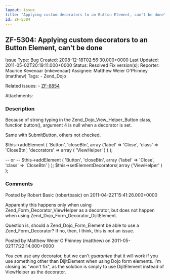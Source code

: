```yaml
---
layout: issue
title: "Applying custom decorators to an Button Element, can't be done"
id: ZF-5304
---
```


ZF-5304: Applying custom decorators to an Button Element, can't be done
-----------------------------------------------------------------------

 Issue Type: Bug Created: 2008-12-18T02:56:30.000+0000 Last Updated: 2011-05-02T20:19:11.000+0000 Status: Resolved Fix version(s): 
 Reporter:  Maurice Kevenaar (mkevenaar)  Assignee:  Matthew Weier O'Phinney (matthew)  Tags: - Zend\_Dojo
 
 Related issues: - [ZF-8854](/issues/browse/ZF-8854)
 
 Attachments: 
### Description

Because of strong typing in the Zend\_Dojo\_View\_Helper\_Button class, function button(), argument 4 is null when a decorator is set.

Same with SubmitButton, others not checked.

$this->addElement ( 'Button', 'closeBtn', array ('label' => 'Close', 'class' => 'CloseBtn', 'decorators' => array ( 'ViewHelper' ) ) );

-- or -- $this->addElement ( 'Button', 'closeBtn', array ('label' => 'Close', 'class' => 'CloseBtn' ) ); $this->setElementDecorators( array ('ViewHelper' ) );

 

 

### Comments

Posted by Robert Basic (robertbasic) on 2011-04-22T15:41:26.000+0000

Apparently this happens only when using Zend\_Form\_Decorator\_ViewHelper as a decorator, but does not happen when using Zend\_Dojo\_Form\_Decorator\_DijitElement.

Question is, should a Zend\_Dojo\_Form\_Element be able to use a Zend\_Form\_Decorator? If no, then, I think, this is not an issue.

 

 

Posted by Matthew Weier O'Phinney (matthew) on 2011-05-02T17:22:14.000+0000

You _can_ use any decorator, but we can't _guarantee_ that it will work if you use something other than DijitElement when using Dojo form elements. I'm closing as "won't fix", as the solution is simply to use DijitElement instead of ViewHelper as the decorator.

 

 